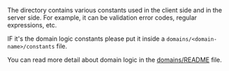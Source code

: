 The directory contains various constants used in the client side and in the server side.
For example, it can be validation error codes, regular expressions, etc.

IF it's the domain logic constants please put it inside a `domains/<domain-name>/constants` file.

You can read more detail about domain logic in the [domains/README](../../README.md) file.
